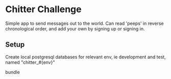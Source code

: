 Chitter Challenge
=================

Simple app to send messages out to the world. Can read 'peeps' in reverse chronological order, and add your own by signing up or signing in.

Setup
-----

Create local postgresql databases for relevant env, ie development and test, named "chitter_#{env}"

bundle
